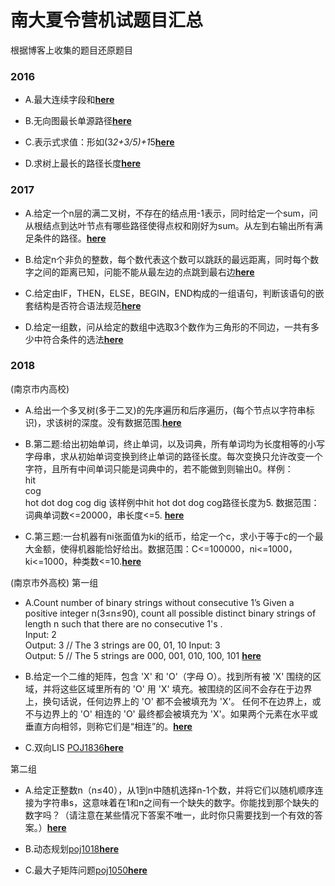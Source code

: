 # 南大夏令营机试题目汇总
根据博客上收集的题目还原题目

### 2016

- A.最大连续字段和<b>[here](https://github.com/SaulZhang/NJU-Summary-Vocation-Camp-OJ/blob/master/2016A.cpp)</b>

- B.无向图最长单源路径<b>[here](https://github.com/SaulZhang/NJU-Summary-Vocation-Camp-OJ/blob/master/2016B.cpp)</b>

- C.表示式求值：形如(3*2+3/5)+1*5<b>[here](https://github.com/SaulZhang/NJU-Summary-Vocation-Camp-OJ/blob/master/2016C.cpp)</b>

- D.求树上最长的路径长度<b>[here](https://github.com/SaulZhang/NJU-Summary-Vocation-Camp-OJ/blob/master/2016D.cpp)</b>

### 2017

- A.给定一个n层的满二叉树，不存在的结点用-1表示，同时给定一个sum，问从根结点到达叶节点有哪些路径使得点权和刚好为sum。从左到右输出所有满足条件的路径。<b>[here](https://github.com/SaulZhang/NJU-Summary-Vocation-Camp-OJ/blob/master/2017A.cpp)</b>

- B.给定n个非负的整数，每个数代表这个数可以跳跃的最远距离，同时每个数字之间的距离已知，问能不能从最左边的点跳到最右边<b>[here](https://github.com/SaulZhang/NJU-Summary-Vocation-Camp-OJ/blob/master/2017B.cpp)</b>

- C.给定由IF，THEN，ELSE，BEGIN，END构成的一组语句，判断该语句的嵌套结构是否符合语法规范<b>[here](https://github.com/SaulZhang/NJU-Summary-Vocation-Camp-OJ/blob/master/2017C.cpp)</b>

- D.给定一组数，问从给定的数组中选取3个数作为三角形的不同边，一共有多少中符合条件的选法<b>[here](https://github.com/SaulZhang/NJU-Summary-Vocation-Camp-OJ/blob/master/2017D.cpp)</b>

### 2018

(南京市内高校)
- A.给出一个多叉树(多于二叉)的先序遍历和后序遍历，(每个节点以字符串标识)，求该树的深度。没有数据范围.<b>[here](https://github.com/SaulZhang/NJU-Summary-Vocation-Camp-OJ/blob/master/2018-1-A.cpp)</b>

- B.第二题:给出初始单词，终止单词，以及词典，所有单词均为长度相等的小写字母串，求从初始单词变换到终止单词的路径长度。每次变换只允许改变一个字符，且所有中间单词只能是词典中的，若不能做到则输出0。样例：<br>
  hit<br>
  cog<br>
  hot dot dog cog dig
该样例中hit hot dot dog cog路径长度为5.
数据范围：词典单词数<=20000，串长度<=5.
<b>[here](https://github.com/SaulZhang/NJU-Summary-Vocation-Camp-OJ/blob/master/2018-1-B.cpp)</b>
- C.第三题:一台机器有ni张面值为ki的纸币，给定一个c，求小于等于c的一个最大金额，使得机器能恰好给出。数据范围：C<=100000，ni<=1000，ki<=1000，种类数<=10.<b>[here](https://github.com/SaulZhang/NJU-Summary-Vocation-Camp-OJ/blob/master/2018-1-C.cpp)</b>

(南京市外高校)
第一组
- A.Count number of binary strings without consecutive 1’s Given a positive integer n(3≤n≤90), count all possible distinct binary strings of length n such that there are no consecutive 1's .  
  Input:  2 <br>
  Output: 3 // The 3 strings are 00, 01, 10 
  Input:  3 <br>
  Output: 5 // The 5 strings are 000, 001, 010, 100, 101
<b>[here](https://github.com/SaulZhang/NJU-Summary-Vocation-Camp-OJ/blob/master/2018-2-A.cpp)</b>

- B.给定一个二维的矩阵，包含 'X' 和 'O'（字母 O）。找到所有被 'X' 围绕的区域，并将这些区域里所有的 'O' 用 'X' 填充。被围绕的区间不会存在于边界上，换句话说，任何边界上的 'O' 都不会被填充为 'X'。 任何不在边界上，或不与边界上的 'O' 相连的 'O' 最终都会被填充为 'X'。如果两个元素在水平或垂直方向相邻，则称它们是“相连”的。<b>[here](https://github.com/SaulZhang/NJU-Summary-Vocation-Camp-OJ/blob/master/2018-2-B.cpp)</b>

- C.双向LIS [POJ1836](http://poj.org/problem?id=1836)<b>[here](https://github.com/SaulZhang/NJU-Summary-Vocation-Camp-OJ/blob/master/2018-2-C.cpp)</b>

第二组

- A.给定正整数n（n≤40），从1到n中随机选择n-1个数，并将它们以随机顺序连接为字符串s，这意味着在1和n之间有一个缺失的数字。你能找到那个缺失的数字吗？（请注意在某些情况下答案不唯一，此时你只需要找到一个有效的答案。）<b>[here](https://github.com/SaulZhang/NJU-Summary-Vocation-Camp-OJ/blob/master/2018-3-A.cpp)</b>

- B.动态规划[poj1018](http://poj.org/problem?id=1018)<b>[here](https://github.com/SaulZhang/NJU-Summary-Vocation-Camp-OJ/blob/master/2018-3-B.cpp)</b>

- C.最大子矩阵问题[poj1050](http://poj.org/problem?id=1050)<b>[here](https://github.com/SaulZhang/NJU-Summary-Vocation-Camp-OJ/blob/master/2018-3-C.cpp)</b>
